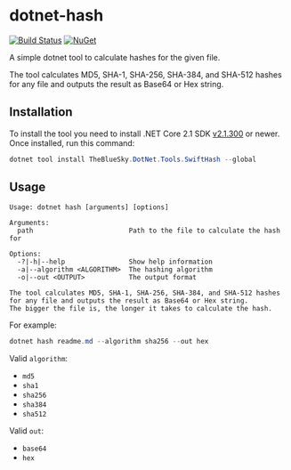 dotnet-hash
===========

[![Build Status](https://thebluesky.visualstudio.com/dotnet-hash/_apis/build/status/TheBlueSky.dotnet-hash?branchName=master)](https://thebluesky.visualstudio.com/dotnet-hash/_build/latest?definitionId=2&branchName=master) [![NuGet][main-nuget-badge]][main-nuget]

[main-nuget]: https://www.nuget.org/packages/TheBlueSky.DotNet.Tools.SwiftHash/
[main-nuget-badge]: https://img.shields.io/nuget/v/TheBlueSky.DotNet.Tools.SwiftHash.svg?style=flat-square&label=nuget

A simple dotnet tool to calculate hashes for the given file.

The tool calculates MD5, SHA-1, SHA-256, SHA-384, and SHA-512 hashes for any file and outputs the result as Base64 or Hex string.

## Installation

To install the tool you need to install .NET Core 2.1 SDK [v2.1.300](https://www.microsoft.com/net/download/dotnet-core/sdk-2.1.300) or newer. Once installed, run this command:

```powershell
dotnet tool install TheBlueSky.DotNet.Tools.SwiftHash --global
```

## Usage

```
Usage: dotnet hash [arguments] [options]

Arguments:
  path                        Path to the file to calculate the hash for

Options:
  -?|-h|--help                Show help information
  -a|--algorithm <ALGORITHM>  The hashing algorithm
  -o|--out <OUTPUT>           The output format

The tool calculates MD5, SHA-1, SHA-256, SHA-384, and SHA-512 hashes
for any file and outputs the result as Base64 or Hex string.
The bigger the file is, the longer it takes to calculate the hash.
```

For example:

```powershell
dotnet hash readme.md --algorithm sha256 --out hex
```

Valid `algorithm`:

* `md5`
* `sha1`
* `sha256`
* `sha384`
* `sha512`

Valid `out`:

* `base64`
* `hex`
